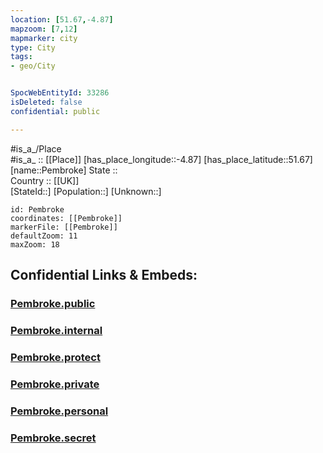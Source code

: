 ```yaml
---
location: [51.67,-4.87] 
mapzoom: [7,12] 
mapmarker: city 
type: City
tags:
- geo/City


SpocWebEntityId: 33286
isDeleted: false
confidential: public

---
```

#is_a_/Place  
#is_a_ :: [[Place]] 
[has_place_longitude::-4.87] 
[has_place_latitude::51.67] 
[name::Pembroke] 
State ::  
Country :: [[UK]]  
[StateId::] 
[Population::] 
[Unknown::] 


```leaflet
id: Pembroke
coordinates: [[Pembroke]] 
markerFile: [[Pembroke]] 
defaultZoom: 11 
maxZoom: 18
```


## Confidential Links & Embeds: 

### [Pembroke.public](/_public/\Earth\Continent\Europe\Europe~North\UK\Wales\counties~Wales\Pembrokeshire\cities~PembrokeshirePembroke.public.md) 

### [Pembroke.internal](/_internal/\Earth\Continent\Europe\Europe~North\UK\Wales\counties~Wales\Pembrokeshire\cities~PembrokeshirePembroke.internal.md) 

### [Pembroke.protect](/_protect/\Earth\Continent\Europe\Europe~North\UK\Wales\counties~Wales\Pembrokeshire\cities~PembrokeshirePembroke.protect.md) 

### [Pembroke.private](/_private/\Earth\Continent\Europe\Europe~North\UK\Wales\counties~Wales\Pembrokeshire\cities~PembrokeshirePembroke.private.md) 

### [Pembroke.personal](/_personal/\Earth\Continent\Europe\Europe~North\UK\Wales\counties~Wales\Pembrokeshire\cities~PembrokeshirePembroke.personal.md) 

### [Pembroke.secret](/_secret/\Earth\Continent\Europe\Europe~North\UK\Wales\counties~Wales\Pembrokeshire\cities~PembrokeshirePembroke.secret.md)

